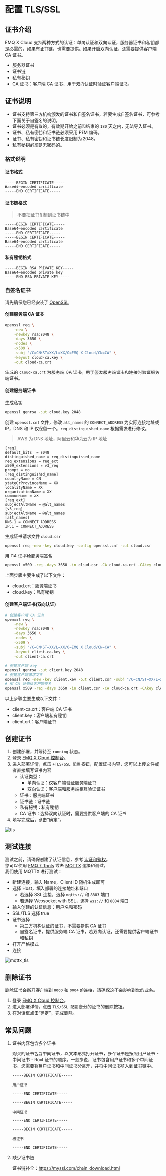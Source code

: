 # 配置 TLS/SSL

## 证书介绍
EMQ X Cloud 支持两种方式的认证：单向认证和双向认证，服务器证书和私钥都是必需的，如果有证书链，也需要提供。如果开启双向认证，还需要提供客户端 CA 证书。

- 服务器证书
- 证书链
- 私有秘钥
- CA 证书：客户端 CA 证书，用于双向认证时验证客户端证书。

## 证书说明
- 证书支持第三方机构颁发的证书和自签名证书，若要生成自签名证书，可参考下面关于自签名的说明。
- 证书必须是有效的，有效期开始之前和结束的 `180` 天之内，无法导入证书。
- 证书、私有密钥和证书链必须采用 PEM 编码。
- 证书、私有密钥和证书链长度限制为 2048。
- 私有秘钥必须是无密码的。

### 格式说明
#### 证书格式
```
-----BEGIN CERTIFICATE-----
Base64–encoded certificate
-----END CERTIFICATE-----
```

#### 证书链格式
> 不要把证书复制到证书链中

```
-----BEGIN CERTIFICATE-----
Base64–encoded certificate
-----END CERTIFICATE-----
-----BEGIN CERTIFICATE-----
Base64–encoded certificate
-----END CERTIFICATE-----
```

#### 私有秘钥格式
```
-----BEGIN RSA PRIVATE KEY-----
Base64–encoded private key
-----END RSA PRIVATE KEY-----
```

### 自签名证书
请先确保您已经安装了 [OpenSSL](https://www.openssl.org/)
#### 创建服务端 CA 证书
```bash
openssl req \
    -new \
    -newkey rsa:2048 \
    -days 3650 \
    -nodes \
    -x509 \
    -subj "/C=CN/ST=XX/L=XX/O=EMQ X Cloud/CN=CA" \
    -keyout cloud-ca.key \
    -out cloud-ca.crt
```

生成的 `cloud-ca.crt` 为服务端 CA 证书，用于签发服务端证书和连接时验证服务端证书。

#### 创建服务端证书

生成私钥
```bash
openssl genrsa -out cloud.key 2048
```
创建 `openssl.cnf` 文件，修改 `alt_names` 的 `CONNECT_ADDRESS` 为实际连接地址或 IP，DNS 和 IP 仅保留一个。`req_distinguished_name` 根据需求进行修改。
> AWS 为 DNS 地址，阿里云和华为云为 IP 地址
```
[req]
default_bits  = 2048
distinguished_name = req_distinguished_name
req_extensions = req_ext
x509_extensions = v3_req
prompt = no
[req_distinguished_name]
countryName = CN
stateOrProvinceName = XX
localityName = XX
organizationName = XX
commonName = XX
[req_ext]
subjectAltName = @alt_names
[v3_req]
subjectAltName = @alt_names
[alt_names]
DNS.1 = CONNECT_ADDRESS
IP.1 = CONNECT_ADDRESS
```

生成证书请求文件 `cloud.csr`
```bash
openssl req -new -key cloud.key -config openssl.cnf -out cloud.csr 
```

用 CA 证书给服务端签名
```bash
openssl x509 -req -days 3650 -in cloud.csr -CA cloud-ca.crt -CAkey cloud-ca.key -CAcreateserial -out cloud.crt  -extensions v3_req -extfile openssl.cnf 
```

上面步骤主要生成了以下文件：
- cloud.crt：服务端证书
- cloud.key：私有秘钥

#### 创建客户端证书(双向认证)
```bash
# 创建客户端 CA 证书
openssl req \
    -new \
    -newkey rsa:2048 \
    -days 3650 \
    -nodes \
    -x509 \
    -subj "/C=CN/ST=XX/L=XX/O=EMQ X Cloud/CN=CA" \
    -keyout client-ca.key \
    -out client-ca.crt

# 创建客户端 key
openssl genrsa -out client.key 2048
# 创建客户端请求文件
openssl req -new -key client.key -out client.csr -subj "/C=CN/ST=XX/L=XX/O=EMQ X Cloud/CN=client"
# 用 CA 证书给客户端签名
openssl x509 -req -days 3650 -in client.csr -CA cloud-ca.crt -CAkey cloud-ca.key -CAcreateserial -out client.crt
```
以上步骤主要生成以下文件：
- client-ca.crt：客户端 CA 证书
- client.key：客户端私有秘钥
- client.crt：客户端证书

## 创建证书
1. 创建部署，并等待至 `running` 状态。
2. 登录 [EMQ X Cloud 控制台](<https://cloud.emqx.io/console>)。
3. 进入部署详情，点击 `+TLS/SSL 配置` 按钮，配置证书内容，您可以上传文件或者直接填写证书内容
   - 认证类型：
     - 单向认证：仅客户端验证服务端证书
     - 双向认证：客户端和服务端相互验证证书
   - 证书：服务端证书
   - 证书链：证书链
   - 私有秘钥：私有秘钥
   - CA 证书：选择双向认证时，需要提供客户端的 CA 证书
4. 填写完成后，点击“确定”。

![tls](../_assets/deployments/tls.png)

## 测试连接
测试之前，请确保创建了认证信息，参考 [认证和鉴权](./users_and_acl.md)。<br>
您可以使用 [EMQ X Tools](<http://tools.emqx.io/>) 或者 [MQTTX](<https://mqttx.app/>) 连接和测试。<br>
我们使用 MQTTX 进行测试：
- 新建连接，输入 Name，Client ID 随机生成即可
- 选择 Host，填入部署的连接地址和端口
  - 若选择 SSL 连接，选择 `mqtts://` 和 `8883` 端口
  - 若选择 Websocket with SSL，选择 `wss://` 和 `8084` 端口
- 输入创建的认证信息：用户名和密码
- SSL/TLS 选择 true
- 证书选择
  - 第三方机构认证的证书，不需要提供 CA 证书
  - 自签名证书，提供服务端 CA 证书，若双向认证，还需要提供客户端证书和私钥
- 打开严格模式
- 连接

![mqttx_tls](../_assets/deployments/mqttx_tls.png)

## 删除证书
删除证书会断开客户端到 `8883` 和 `8084` 的连接，请确保这不会影响到您的业务。
1. 登录 [EMQ X Cloud 控制台](<https://cloud.emqx.io/console>)。
2. 进入部署详情，点击 `TLS/SSL 配置` 部分的证书的删除按钮。
3. 在对话框点击“确定”，完成删除。

## 常见问题

1. 证书内容包含多个证书
   
   购买的证书包含中间证书，以文本形式打开证书，多个证书是按照用户证书 - 中间证书 - Root 证书的顺序。一般来说，证书包含用户证书和多个中间证书，您需要将用户证书和中间证书分离开，并将中间证书填入到证书链中。
   ```
   -----BEGIN CERTIFICATE-----

   用户证书
   
   -----END CERTIFICATE-----
   
   -----BEGIN CERTIFICATE-----
   
   中间证书
   
   -----END CERTIFICATE-----
   
   -----BEGIN CERTIFICATE-----
   
   根证书
   
   -----END CERTIFICATE-----
   ```
2. 缺少证书链
  
    证书链补全：https://myssl.com/chain_download.html
